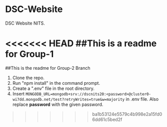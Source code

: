 # DSC-Website
DSC Website NITS. 

<<<<<<< HEAD
##This is a readme for Group-1
=======
##This is the readme for Group-2 Branch

1. Clone the repo.
2. Run "npm install" in the command prompt.
3. Create a ".env" file in the root directory.
4. Insert `MONGODB_URL=mongodb+srv://dscnits20:<password>@cluster0-wi7dd.mongodb.net/test?retryWrites=true&w=majority` in .env file. Also replace **password** with the given password.
>>>>>>> ba1b53124e5579c4b998e2a15fd06dd61c5bed2f
